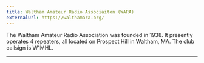 ```yaml
---
title: Waltham Amateur Radio Associaiton (WARA)
externalUrl: https://walthamara.org/
---
```


The Waltham Amateur Radio Association was founded in 1938.  It presently operates 4 repeaters, all located on Prospect Hill in Waltham, MA. The club callsign is W1MHL.

---

